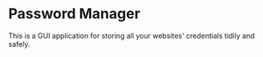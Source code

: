 # Password Manager 
This is a GUI application for storing all your websites' credentials tidily and safely.
